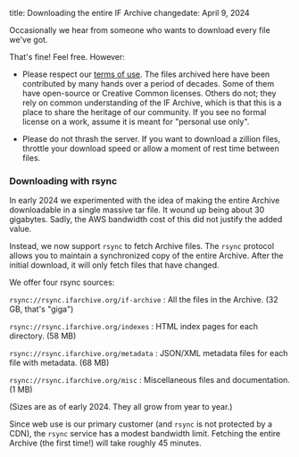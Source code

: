 title: Downloading the entire IF Archive
changedate: April 9, 2024

Occasionally we hear from someone who wants to download every file we've got.

That's fine! Feel free. However:

- Please respect our [terms of use](license.html). The files archived here have been contributed by many hands over a period of decades. Some of them have open-source or Creative Common licenses. Others do not; they rely on common understanding of the IF Archive, which is that this is a place to share the heritage of our community. If you see no formal license on a work, assume it is meant for "personal use only".

- Please do not thrash the server. If you want to download a zillion files, throttle your download speed or allow a moment of rest time between files.

### Downloading with rsync

In early 2024 we experimented with the idea of making the entire Archive downloadable in a single massive tar file. It wound up being about 30 gigabytes. Sadly, the AWS bandwidth cost of this did not justify the added value.

Instead, we now support `rsync` to fetch Archive files. The `rsync` protocol allows you to maintain a synchronized copy of the entire Archive. After the initial download, it will only fetch files that have changed.

We offer four rsync sources:

`rsync://rsync.ifarchive.org/if-archive`
: All the files in the Archive. (32 GB, that's "giga")

`rsync://rsync.ifarchive.org/indexes`
: HTML index pages for each directory. (58 MB)

`rsync://rsync.ifarchive.org/metadata`
: JSON/XML metadata files for each file with metadata. (68 MB)

`rsync://rsync.ifarchive.org/misc`
: Miscellaneous files and documentation. (1 MB)

(Sizes are as of early 2024. They all grow from year to year.)

Since web use is our primary customer (and `rsync` is not protected by a CDN), the `rsync` service has a modest bandwidth limit. Fetching the entire Archive (the first time!) will take roughly 45 minutes.

